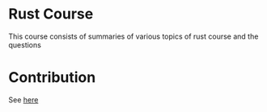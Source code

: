 # Rust Course
This course consists of summaries of various topics of rust course and the questions

# Contribution
See [here](https://github.com/DoDAO-io/dodao-solidity-course/tree/main/contribute)

